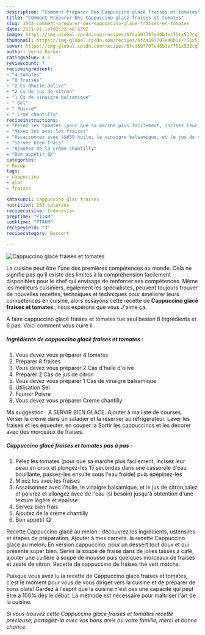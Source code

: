 ```yaml
---
description: "Comment Préparer Des Cappuccino glacé fraises et tomates"
title: "Comment Préparer Des Cappuccino glacé fraises et tomates"
slug: 1562-comment-preparer-des-cappuccino-glace-fraises-et-tomates
date: 2021-01-14T02:22:40.639Z
image: https://img-global.cpcdn.com/recipes/6fca597707e46b1e/751x532cq70/cappuccino-glace-fraises-et-tomates-photo-principale-de-la-recette.jpg
thumbnail: https://img-global.cpcdn.com/recipes/6fca597707e46b1e/751x532cq70/cappuccino-glace-fraises-et-tomates-photo-principale-de-la-recette.jpg
cover: https://img-global.cpcdn.com/recipes/6fca597707e46b1e/751x532cq70/cappuccino-glace-fraises-et-tomates-photo-principale-de-la-recette.jpg
author: Verna Barker
ratingvalue: 4.5
reviewcount: 7
recipeingredient:
- "4 tomates"
- "8 fraises"
- "2 Cs dhuile dolive"
- "2 Cs de jus de citron"
- "1 Cs de vinaigre balsamique"
- " Sel"
- " Poivre"
- " Crme chantilly"
recipeinstructions:
- "Pelez les tomates (pour que sa marche plus facilement, incisez leur peau en croix et plongez-les 15 secondes dans une casserole d&#39;eau bouillante, passez-les ensuite sous l&#39;eau froide) puis épépinez-les"
- "Mixez les avec les fraises"
- "Assaisonnez avec l&#39;huile, le vinaigre balsamique, et le jus de citron,salez et poivrez et allongez avec de l&#39;eau (si besoin) jusqu&#39;à obtention d&#39;une texture légère et épaisse"
- "Servez bien frais"
- "Ajoutez de la crème chantilly"
- "Bon appétit 😋"
categories:
- Resep
tags:
- cappuccino
- glac
- fraises

katakunci: cappuccino glac fraises 
nutrition: 253 calories
recipecuisine: Indonesian
preptime: "PT14M"
cooktime: "PT46M"
recipeyield: "3"
recipecategory: Dessert

---
```



![Cappuccino glacé fraises et tomates](https://img-global.cpcdn.com/recipes/6fca597707e46b1e/751x532cq70/cappuccino-glace-fraises-et-tomates-photo-principale-de-la-recette.jpg)

La cuisine peut être l'une des premières compétences au monde. Cela ne signifie pas qu'il existe des limites à la compréhension facilement disponibles pour le chef qui envisage de renforcer ses compétences. Même les meilleurs cuisiniers, également les spécialistes, peuvent toujours trouver de nouvelles recettes, techniques et techniques pour améliorer leurs compétences en cuisine, alors essayons cette recette de <strong> Cappuccino glacé fraises et tomates </strong>, nous espérons que vous J'aime ça.

<!--inarticleads1-->

À faire cappuccino glacé fraises et tomates tue seul besion 8 Ingrédients et 6 pas. Voici comment vous cuire il.

##### Ingrédients de cappuccino glacé fraises et tomates :

1. Vous devez vous préparer 4 tomates
1. Préparer 8 fraises
1. Vous devez vous préparer 2 Càs d&#39;huile d&#39;olive
1. Préparer 2 Càs de jus de citron
1. Vous devez vous préparer 1 Càs de vinaigre balsamique
1. Utilisation  Sel
1. Fournir  Poivre
1. Vous devez vous préparer  Crème chantilly


Ma suggestion : A SERVIR BIEN GLACE. Ajouter à ma liste de courses. Verser la crème dans un saladier et la réserver au réfrigérateur. Laver les fraises et les équeuter, en couper la Sortir les cappuccinos et les décorer avec des morceaux de fraises. 

<!--inarticleads2-->

##### Cappuccino glacé fraises et tomates pas à pas :

1. Pelez les tomates (pour que sa marche plus facilement, incisez leur peau en croix et plongez-les 15 secondes dans une casserole d&#39;eau bouillante, passez-les ensuite sous l&#39;eau froide) puis épépinez-les
1. Mixez les avec les fraises
1. Assaisonnez avec l&#39;huile, le vinaigre balsamique, et le jus de citron,salez et poivrez et allongez avec de l&#39;eau (si besoin) jusqu&#39;à obtention d&#39;une texture légère et épaisse
1. Servez bien frais
1. Ajoutez de la crème chantilly
1. Bon appétit 😋


Recette Cappuccino glacé au melon : découvrez les ingrédients, ustensiles et étapes de préparation. Ajouter à mes carnets. la recette Cappuccino glacé au melon. En version cappuccino, pour un dessert tout doux et qui présente super bien. Servir la soupe de fraise dans de jolies tasses a café, ajouter une cuillère à soupe de mousse puis quelques morceaux de fraises et zeste de citron. Recette de cappuccino de fraises thé vert matcha. 

<!--inarticleads1-->

<p>
Puisque vous avez lu la recette de Cappuccino glacé fraises et tomates, c'est le moment pour vous de vous diriger vers la cuisine et de préparer de bons plats! Gardez à l'esprit que la cuisine n'est pas une capacité qui peut être à 100% dès le début. La méthode est nécessaire pour maîtriser l'art de la cuisine.
</p>

<p>
<i>Si vous trouvez cette Cappuccino glacé fraises et tomates recette précieuse, partagez-la avec vos bons amis ou votre famille, merci et bonne chance.</i>
</p>
